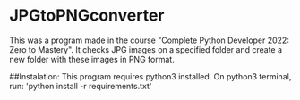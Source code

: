 # JPGtoPNGconverter
This was a program made in the course "Complete Python Developer 2022: Zero to Mastery". It checks JPG images on a specified folder and create a new folder with these images in PNG format. 

##Instalation:
This program requires python3 installed. On python3 terminal, run:
'python install -r requirements.txt'
